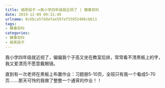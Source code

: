 ```yaml
---
title: 搞笑段子->我小学四年级就近视了 | 糗事百科
date: 2019-12-09 09:31:49
urlname: 0c6bca57ddafae597af55952486cb611
tags: 
- 糗事百科
categories:
- 糗事百科
- 搞笑段子
---
```

我小学四年级就近视了，偏偏我个子高又坐在教室后排，常常看不清黑板上的字，我又爱漂亮不愿意戴眼镜。

直到有一次老师在黑板上布置作业：习题册5-10页，全班只有我一个看成5-70页.......那天可怜的我做了整整一个通宵的作业！！


